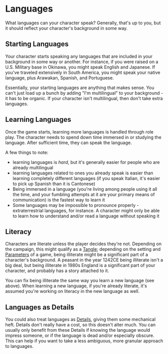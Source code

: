 # Languages

What languages can your character speak? Generally, that's up to you, but it should reflect your character's background in some way.

## Starting Languages

Your character starts speaking any languages that are included in your background in some way or another. For instance, if you were raised on a U.S. Military base in Okinawa, you might speak English and Japanese. If you've traveled extensively in South America, you might speak your native language, plus Arawakan, Spanish, and Portuguese.

Essentially, your starting languages are anything that makes sense. You can't just load up a bunch by adding "I'm multilingual" to your background - it has to be organic. If your character isn't multilingual, then don't take extra languages.

## Learning Languages

Once the game starts, learning more languages is handled through role play. The character needs to spend down time immersed in or studying the language. After sufficient time, they can speak the language.

A few things to note:

- learning languages is *hard*, but it's generally easier for people who are already multilingual
- learning languages related to ones you already speak is easier than learning completely different languages (if you speak Italian, it's easier to pick up Spanish than it is Cantonese)
- Being immersed in a language (you're living among people using it all the time, and your fumbling attempts at it are your primary means of communication) is the fastest way to learn it
- Some languages may be impossible to pronounce properly - extraterrestrial languages, for instance. A character might only be able to learn how to understand and/or read a language without speaking it

## Literacy

Characters are literate unless the player decides they're not. Depending on the campaign, this might qualify as a [Tangle](Tangles.md); depending on the setting and [Parameters](Parameters.md) of a game, being illiterate might be a significant part of a character's background. A peasant in the year 1242CE being illiterate isn't a big deal, but being illiterate in 1980s England is a significant part of your character, and probably has a story attached to it.

You can fix being illiterate the same way you learn a new language (see above). When learning a new language, if you're already literate, it's assumed you're working on literacy in the new language as well.

## Languages as Details

You could also treat languages as [Details](Details.md), giving them some mechanical heft. Details don't really have a cost, so this doesn't alter much. You can usually only benefit from these Details if knowing the language would impress someone, or if the language is dead and/or especially obscure. This can help if you want to take a less ambiguous, more granular approach to languages.
